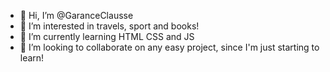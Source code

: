 - 👋 Hi, I’m @GaranceClausse
- 👀 I’m interested in travels, sport and books!
- 🌱 I’m currently learning HTML CSS and JS
- 💞️ I’m looking to collaborate on any easy project, since I'm just starting to learn!

<!---
GaranceClausse/GaranceClausse is a ✨ special ✨ repository because its `README.md` (this file) appears on your GitHub profile.
You can click the Preview link to take a look at your changes.
--->
